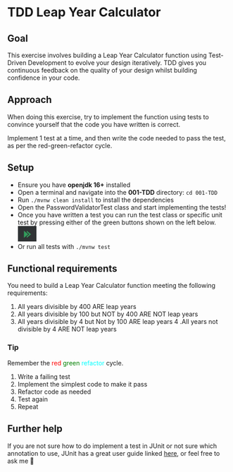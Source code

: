 # TDD Leap Year Calculator

## Goal 

This exercise involves building a Leap Year Calculator function using Test-Driven Development to evolve your design 
iteratively. TDD gives you continuous feedback on the quality of your design whilst building confidence in your code.

## Approach

When doing this exercise, try to implement the function using tests to convince yourself that the code you have written 
is correct.

Implement 1 test at a time, and then write the code needed to pass the test, as per the red-green-refactor cycle.

## Setup
- Ensure you have **openjdk 16+** installed
- Open a terminal and navigate into the **001-TDD** directory: `cd 001-TDD`
- Run `./mvnw clean install` to install the dependencies
- Open the PasswordValidatorTest class and start implementing the tests!
- Once you have written a test you can run the test class or specific unit test by pressing either of the green buttons shown on the left below.  
  ![Running tests](resources/runTests.png)
- Or run all tests with `./mvnw test`

## Functional requirements

You need to build a Leap Year Calculator function meeting the following requirements:

1. All years divisible by 400 ARE leap years
2. All years divisible by 100 but NOT by 400 ARE NOT leap years
3. All years divisible by 4 but Not by 100 ARE leap years 
4 .All years not divisible by 4 ARE NOT leap years

### Tip
Remember the <span style="color:red">red</span> <span style="color:green">green</span> <span style="color:cyan">refactor</span> cycle.  
1. Write a failing test
2. Implement the simplest code to make it pass
3. Refactor code as needed
4. Test again
5. Repeat

## Further help
If you are not sure how to do implement a test in JUnit or not sure which annotation to use, JUnit has a great user guide linked [here](https://junit.org/junit5/docs/current/user-guide/#writing-tests), or feel free to ask me 🙂